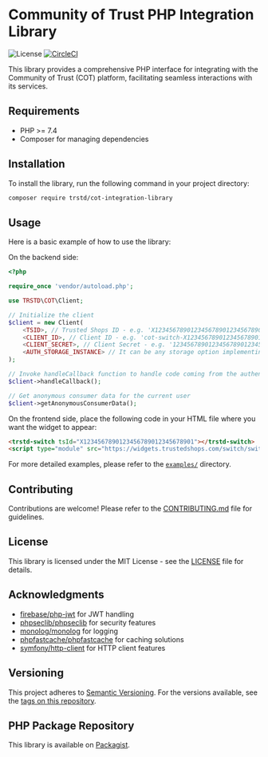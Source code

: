 # Community of Trust PHP Integration Library

![License](https://img.shields.io/github/license/trustedshops-public/cot-php-integration-library)
[![CircleCI](https://dl.circleci.com/status-badge/img/gh/trustedshops-public/cot-php-integration-library/tree/main.svg?style=shield)](https://dl.circleci.com/status-badge/redirect/gh/trustedshops-public/cot-php-integration-library/tree/main)

This library provides a comprehensive PHP interface for integrating with the Community of Trust (COT) platform, facilitating seamless interactions with its services.

## Requirements

- PHP >= 7.4
- Composer for managing dependencies

## Installation

To install the library, run the following command in your project directory:

```sh
composer require trstd/cot-integration-library
```

## Usage

Here is a basic example of how to use the library:

On the backend side:

```php
<?php

require_once 'vendor/autoload.php';

use TRSTD\COT\Client;

// Initialize the client
$client = new Client(
    <TSID>, // Trusted Shops ID - e.g. 'X1234567890123456789012345678901'
    <CLIENT_ID>, // Client ID - e.g. 'cot-switch-X1234567890123456789012345678901'
    <CLIENT_SECRET>, // Client Secret - e.g. '1234567890123456789012345678901234567890123456789012345678901234'
    <AUTH_STORAGE_INSTANCE> // It can be any storage option implementing AuthStorageInterface - e.g. new DatabaseAuthStorage()
);

// Invoke handleCallback function to handle code coming from the authentication server
$client->handleCallback();

// Get anonymous consumer data for the current user
$client->getAnonymousConsumerData();
```

On the frontend side, place the following code in your HTML file where you want the widget to appear:

```html
<trstd-switch tsId="X1234567890123456789012345678901"></trstd-switch>
<script type="module" src="https://widgets.trustedshops.com/switch/switch.js"></script>
```

For more detailed examples, please refer to the [`examples/`](./examples/) directory.

## Contributing

Contributions are welcome! Please refer to the [CONTRIBUTING.md](CONTRIBUTING.md) file for guidelines.

## License

This library is licensed under the MIT License - see the [LICENSE](LICENSE) file for details.

## Acknowledgments

- [firebase/php-jwt](https://github.com/firebase/php-jwt) for JWT handling
- [phpseclib/phpseclib](https://github.com/phpseclib/phpseclib) for security features
- [monolog/monolog](https://github.com/Seldaek/monolog) for logging
- [phpfastcache/phpfastcache](https://github.com/PHPSocialNetwork/phpfastcache) for caching solutions
- [symfony/http-client](https://github.com/symfony/http-client) for HTTP client features

## Versioning

This project adheres to [Semantic Versioning](https://semver.org/). For the versions available, see the [tags on this repository](
    https://github.com/trustedshops-public/cot-php-integration-library/tags
).

## PHP Package Repository

This library is available on [Packagist](https://packagist.org/packages/trstd/cot-integration-library).
